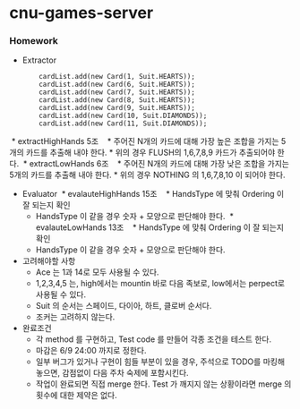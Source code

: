 # cnu-games-server


### Homework 
* Extractor
    ```
        cardList.add(new Card(1, Suit.HEARTS));
        cardList.add(new Card(6, Suit.HEARTS));
        cardList.add(new Card(7, Suit.HEARTS));
        cardList.add(new Card(8, Suit.HEARTS));
        cardList.add(new Card(9, Suit.HEARTS));
        cardList.add(new Card(10, Suit.DIAMONDS));
        cardList.add(new Card(11, Suit.DIAMONDS));
    ```
  * extractHighHands 5조 
    * 주어진 N개의 카드에 대해 가장 높은 조합을 가지는 5개의 카드를 추출해 내야 한다.
    * 위의 경우 FLUSH의 1,6,7,8,9 카드가 추출되어야 한다.
  * extractLowHands 6조
    * 주어진 N개의 카드에 대해 가장 낮은 조합을 가지는 5개의 카드를 추출해 내야 한다.
    * 위의 경우 NOTHING 의 1,6,7,8,10 이 되어야 한다.
* Evaluator
  * evalauteHighHands 15조
    * HandsType 에 맞춰 Ordering 이 잘 되는지 확인
    * HandsType 이 같을 경우 숫자 + 모양으로 판단해야 한다.
  * evalauteLowHands 13조
    * HandsType 에 맞춰 Ordering 이 잘 되는지 확인
    * HandsType 이 같을 경우 숫자 + 모양으로 판단해야 한다. 
* 고려해야할 사항
  * Ace 는 1과 14로 모두 사용될 수 있다.
  * 1,2,3,4,5 는, high에서는 mountin 바로 다음 족보로, low에서는 perpect로 사용될 수 있다.
  * Suit 의 순서는 스페이드, 다이아, 하트, 클로버 순서다.
  * 조커는 고려하지 않는다.
* 완료조건
  * 각 method 를 구현하고, Test code 를 만들어 각종 조건을 테스트 한다.
  * 마감은 6/9 24:00 까지로 정한다.
  * 일부 버그가 있거나 구현이 힘들 부분이 있을 경우, 주석으로 TODO를 마킹해 놓으면, 감점없이 다음 주차 숙제에 포함시킨다.
  * 작업이 완료되면 직접 merge 한다. Test 가 깨지지 않는 상황이라면 merge 의 횟수에 대한 제약은 없다.
